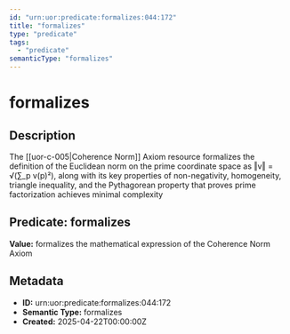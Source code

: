 ```yaml
---
id: "urn:uor:predicate:formalizes:044:172"
title: "formalizes"
type: "predicate"
tags:
  - "predicate"
semanticType: "formalizes"
---
```


# formalizes

## Description

The [[uor-c-005|Coherence Norm]] Axiom resource formalizes the definition of the Euclidean norm on the prime coordinate space as ‖v‖ = √(∑_p v(p)²), along with its key properties of non-negativity, homogeneity, triangle inequality, and the Pythagorean property that proves prime factorization achieves minimal complexity

## Predicate: formalizes

**Value:** formalizes the mathematical expression of the Coherence Norm Axiom

## Metadata

- **ID:** urn:uor:predicate:formalizes:044:172
- **Semantic Type:** formalizes
- **Created:** 2025-04-22T00:00:00Z
